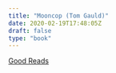 ```yaml
---
title: "Mooncop (Tom Gauld)"
date: 2020-02-19T17:48:05Z
draft: false
type: "book"
---
```


[Good Reads](https://www.goodreads.com/book/show/28116830-mooncop)